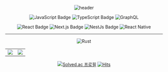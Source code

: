 <div align="center">

<!-- https://github.com/kyechan99/capsule-render -->
  ![header](https://capsule-render.vercel.app/api?type=waving&color=228be6&height=250&section=header&text=Kim%20Min%20Soo&animation=fadeIn&fontSize=70&fontColor=fff&fontAlignY=35&desc=Studying%20JS(TS)%20Backend%20and%20Frontend&descSize=25)

  
![JavaScript Badge](https://img.shields.io/badge/JavaScript-F7DF1E?style=for-the-badge&logo=JavaScript&logoColor=white)
![TypeScript Badge](https://img.shields.io/badge/Typescript-235A97?style=for-the-badge&logo=Typescript&logoColor=white)
![GraphQL](https://img.shields.io/badge/-GraphQL-E10098?style=for-the-badge&logo=graphql&logoColor=white)

![React Badge](https://img.shields.io/badge/React-000000?style=for-the-badge&logo=React&logoColor=%2361DAFB)
![Next.js Badge](https://img.shields.io/badge/Next.js-000000?style=for-the-badge&logo=next.js&logoColor=white)
![NestJs Badge](https://img.shields.io/badge/Nestjs-000000?style=for-the-badge&logo=Nestjs&logoColor=red)
![React Native](https://img.shields.io/badge/React_native-%2320232a.svg?style=for-the-badge&logo=react&logoColor=%2361DAFB)

--- 

![Rust](https://img.shields.io/badge/rust-%213167137.svg?style=for-the-badge&logo=rust&logoColor=white)

<table>
  <tr>
    <td valign="top" width="50%">
      <img src = "https://github-readme-stats.vercel.app/api?username=neko113&show_icons=true&hide_border=true" align="center"/>
    </td>
    <td valign="top" width="50%">
      <img src = "https://github-readme-stats.vercel.app/api/top-langs/?username=neko113&layout=compact&hide_border=true&langs_count=6" align="center"/>
    </td>
  </tr>
</table>  

[![Solved.ac
프로필](http://mazassumnida.wtf/api/mini/generate_badge?boj=alstn113)](https://solved.ac/profile/alstn113) [![Hits](https://hits.seeyoufarm.com/api/count/incr/badge.svg?url=https%3A%2F%2Fgithub.com%2Fneko113%2Fhit-counter&count_bg=%2379C83D&title_bg=%23555555&icon=github.svg&icon_color=%23E7E7E7&title=hits&edge_flat=false)](https://hits.seeyoufarm.com)
</div>

